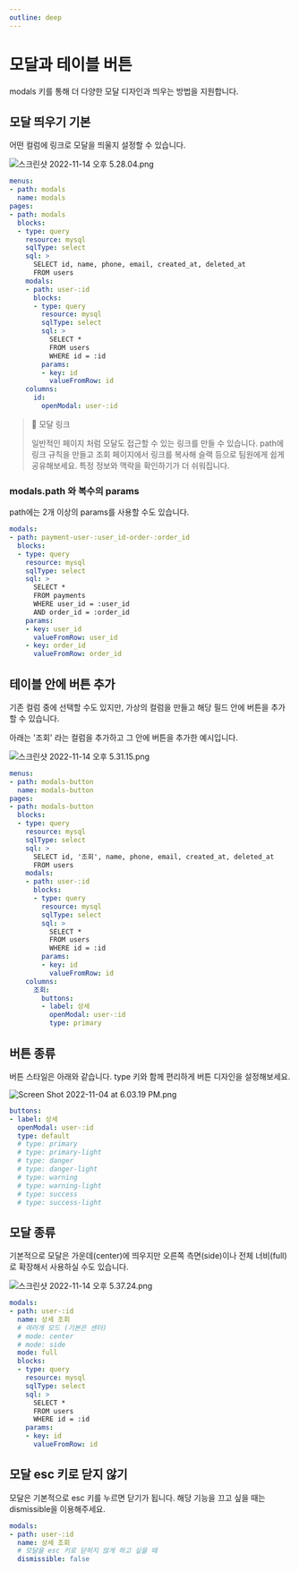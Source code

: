 ```yaml
---
outline: deep
---
```


# 모달과 테이블 버튼

modals 키를 통해 더 다양한 모달 디자인과 띄우는 방법을 지원합니다. 

## 모달 띄우기 기본

어떤 컬럼에 링크로 모달을 띄울지 설정할 수 있습니다. 

![](https://files.readme.io/f5eb786-_2022-11-14__5.28.04.png "스크린샷 2022-11-14 오후 5.28.04.png")

```yaml
menus:
- path: modals
  name: modals
pages:
- path: modals
  blocks:
  - type: query
    resource: mysql
    sqlType: select
    sql: > 
      SELECT id, name, phone, email, created_at, deleted_at
      FROM users
    modals:
    - path: user-:id
      blocks:
      - type: query
        resource: mysql
        sqlType: select
        sql: >
          SELECT *
          FROM users
          WHERE id = :id
        params:
        - key: id
          valueFromRow: id
    columns:
      id:
        openModal: user-:id
```

> 📘 모달 링크
> 
> 일반적인 페이지 처럼 모달도 접근할 수 있는 링크를 만들 수 있습니다. path에 링크 규칙을 만들고 조회 페이지에서 링크를 복사해 슬랙 등으로 팀원에게 쉽게 공유해보세요. 특정 정보와 맥락을 확인하기가 더 쉬워집니다.

### modals.path 와 복수의 params

path에는 2개 이상의 params를 사용할 수도 있습니다. 

```yaml
modals:
- path: payment-user-:user_id-order-:order_id
  blocks:
  - type: query
    resource: mysql
    sqlType: select
    sql: >
      SELECT *
      FROM payments
      WHERE user_id = :user_id
      AND order_id = :order_id
    params:
    - key: user_id
      valueFromRow: user_id
    - key: order_id
      valueFromRow: order_id
```

## 테이블 안에 버튼 추가

기존 컬럼 중에 선택할 수도 있지만, 가상의 컬럼을 만들고 해당 필드 안에 버튼을 추가할 수 있습니다. 

아래는 '조회' 라는 컬럼을 추가하고 그 안에 버튼을 추가한 예시입니다. 

![](https://files.readme.io/0def646-_2022-11-14__5.31.15.png "스크린샷 2022-11-14 오후 5.31.15.png")

```yaml
menus:
- path: modals-button
  name: modals-button
pages:
- path: modals-button
  blocks:
  - type: query
    resource: mysql
    sqlType: select
    sql: > 
      SELECT id, '조회', name, phone, email, created_at, deleted_at
      FROM users
    modals:
    - path: user-:id
      blocks:
      - type: query
        resource: mysql
        sqlType: select
        sql: >
          SELECT *
          FROM users
          WHERE id = :id
        params:
        - key: id
          valueFromRow: id
    columns:
      조회:
        buttons:
        - label: 상세
          openModal: user-:id
          type: primary
```

## 버튼 종류

버튼 스타일은 아래와 같습니다. type 키와 함께 편리하게 버튼 디자인을 설정해보세요. 

![](https://files.readme.io/a7cec87-Screen_Shot_2022-11-04_at_6.03.19_PM.png "Screen Shot 2022-11-04 at 6.03.19 PM.png")

```yaml
buttons:
- label: 상세
  openModal: user-:id
  type: default
  # type: primary
  # type: primary-light
  # type: danger
  # type: danger-light
  # type: warning
  # type: warning-light
  # type: success
  # type: success-light
```

## 모달 종류

기본적으로 모달은 가운데(center)에 띄우지만 오른쪽 측면(side)이나 전체 너비(full)로 확장해서 사용하실 수도 있습니다. 

![](https://files.readme.io/1bca717-_2022-11-14__5.37.24.png "스크린샷 2022-11-14 오후 5.37.24.png")

```yaml
modals:
- path: user-:id
  name: 상세 조회
  # 여러개 모드 (기본은 센터)
  # mode: center
  # mode: side  
  mode: full  
  blocks:
  - type: query
    resource: mysql
    sqlType: select
    sql: >
      SELECT *
      FROM users
      WHERE id = :id
    params:
    - key: id
      valueFromRow: id
```

## 모달 esc 키로 닫지 않기

모달은 기본적으로 esc 키를 누르면 닫기가 됩니다. 해당 기능을 끄고 싶을 때는 dismissible을 이용해주세요. 

```yaml
modals:
- path: user-:id
  name: 상세 조회
  # 모달을 esc 키로 닫히지 않게 하고 싶을 때
  dismissible: false
```
